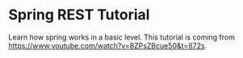 # Spring REST Tutorial
Learn how spring works in a basic level. This tutorial is coming from https://www.youtube.com/watch?v=8ZPsZBcue50&t=872s.